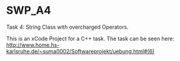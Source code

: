 # SWP_A4
Task 4: String Class with overcharged Operators.

This is an xCode Project for a C++ task.
The task can be seen here:              
http://www.home.hs-karlsruhe.de/~suma0002/Softwareprojekt/uebung.html#(6)
